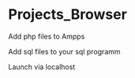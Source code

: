 # Projects_Browser

Add php files to Ampps

Add sql files to your sql programm

Launch via localhost
